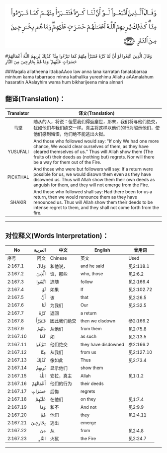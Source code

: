 ![002:167](images/002_167.gif)

#وَقَالَ الَّذِينَ اتَّبَعُوا لَوْ أَنَّ لَنَا كَرَّةً فَنَتَبَرَّأَ مِنْهُمْ كَمَا تَبَرَّءُوا مِنَّا ۗ كَذَٰلِكَ يُرِيهِمُ اللَّهُ أَعْمَالَهُمْ حَسَرَاتٍ عَلَيْهِمْ ۖ وَمَا هُمْ بِخَارِجِينَ مِنَ النَّارِ 

##Waqala allatheena ittabaAAoo law anna lana karratan fanatabarraa minhum kama tabarraoo minna kathalika yureehimu Allahu aAAmalahum hasaratin AAalayhim wama hum bikharijeena mina alnnari 

## 翻译(Translation)：

| Translator | 译文(Translation)                                            |
| :--------: | ------------------------------------------------------------ |
|    马坚    | 随从的人，将说：但愿我们得返麈世，那末，我们将与他们绝交，犹如他们与我们绝交一样。真主将这样以他们的行为昭示他们，使他们感到悔恨，他们绝不能逃出火狱。 |
|  YUSUFALI  | And those who followed would say: "If only We had one more chance, We would clear ourselves of them, as they have cleared themselves of us." Thus will Allah show them (The fruits of) their deeds as (nothing but) regrets. Nor will there be a way for them out of the Fire. |
|  PICKTHAL  | And those who were but followers will say: If a return were possible for us, we would disown them even as they have disowned us. Thus will Allah show them their own deeds as anguish for them, and they will not emerge from the Fire. |
|   SHAKIR   | And those who followed shall say: Had there been for us a return, then we would renounce them as they have renounced us. Thus will Allah show them their deeds to be intense regret to them, and they shall not come forth from the fire. |

---

## 对位释义(Words Interpretation)：

| No       | العربية | 中文         | English             | 曾用词     |
| -------- | ------: | ------------ | ------------------- | ---------- |
| 序号     |    阿文 | Chinese      | 英文                | Used       |
| 2:167.1  |    وَقَالَ | 和他说，     | and he said         | 见2:118.1  |
| 2:167.2  |   الَّذِينَ | 谁，那些     | who, those          | 见2:6.2    |
| 2:167.3  |  اتَّبَعُوا | 追随         | follow              | 见2:166.4  |
| 2:167.4  |      لَوْ | 如果         | If                  | 见2:102.72 |
| 2:167.5  |      أَنَّ | 该           | that                | 见2:26.5   |
| 2:167.6  |     لَنَا | 为我们       | Our                 | 见2:32.5   |
| 2:167.7  |     كَرَّةً | 返回         | a return            |            |
| 2:167.8  |  فَنَتَبَرَّأَ | 因此我们绝交 | then we disdown     | 参2:166.2  |
| 2:167.9  |    مِنْهُمْ | 从他们       | from them           | 见2:75.8   |
| 2:167.10 |     كَمَا | 如           | as such             | 见2:13.5   |
| 2:167.11 |  تَبَرَّءُوا | 他们绝交     | they have disdowned | 参2:166.2  |
| 2:167.12 |     مِنَّا | 从我们       | from us             | 见2:127.10 |
| 2:167.13 |    كَذَٰلِكَ | 像如此       | Thus                | 见2:73.4   |
| 2:167.14 |   يُرِيهِمُ | 显示他们     | show them           |            |
| 2:167.15 |    اللَّهُ | 安拉，真主   | Allah               | 见1:1.2    |
| 2:167.16 | أَعْمَالَهُمْ | 他们的行为   | their deeds         |            |
| 2:167.17 |   حَسَرَاتٍ | 后悔         | regrets             |            |
| 2:167.18 |   عَلَيْهِمْ | 在他们       | on they             | 见1:7.4    |
| 2:167.19 |     وَمَا | 和不         | And not             | 见2:9.9    |
| 2:167.20 |      هُمْ | 他们         | they                | 见2:4.11   |
| 2:167.21 | بِخَارِجِينَ | 逃出         | emerge              |            |
| 2:167.22 |      مِنَ | 从           | from                | 见2:4.8    |
| 2:167.23 |   النَّارِ | 火狱         | the Fire            | 见2:24.7   |

---
